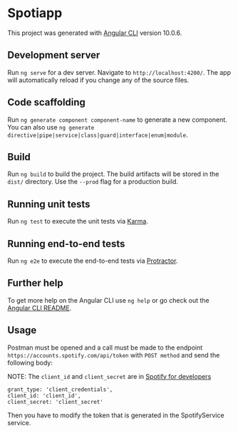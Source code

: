 # Spotiapp

This project was generated with [Angular CLI](https://github.com/angular/angular-cli) version 10.0.6.

## Development server

Run `ng serve` for a dev server. Navigate to `http://localhost:4200/`. The app will automatically reload if you change any of the source files.

## Code scaffolding

Run `ng generate component component-name` to generate a new component. You can also use `ng generate directive|pipe|service|class|guard|interface|enum|module`.

## Build

Run `ng build` to build the project. The build artifacts will be stored in the `dist/` directory. Use the `--prod` flag for a production build.

## Running unit tests

Run `ng test` to execute the unit tests via [Karma](https://karma-runner.github.io).

## Running end-to-end tests

Run `ng e2e` to execute the end-to-end tests via [Protractor](http://www.protractortest.org/).

## Further help

To get more help on the Angular CLI use `ng help` or go check out the [Angular CLI README](https://github.com/angular/angular-cli/blob/master/README.md).


## Usage
Postman must be opened and a call must be made to the endpoint 
`https://accounts.spotify.com/api/token` with `POST method` and send the following body:

NOTE: The `client_id` and `client_secret` are in [Spotify for developers](https://developer.spotify.com/)

```
grant_type: 'client_credentials',
client_id: 'client_id',
client_secret: 'client_secret'
```

Then you have to modify the token that is generated in the SpotifyService service.
